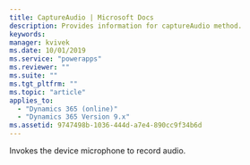 ```yaml
---
title: CaptureAudio | Microsoft Docs
description: Provides information for captureAudio method.
keywords:
manager: kvivek
ms.date: 10/01/2019
ms.service: "powerapps"
ms.reviewer: ""
ms.suite: ""
ms.tgt_pltfrm: ""
ms.topic: "article"
applies_to: 
  - "Dynamics 365 (online)"
  - "Dynamics 365 Version 9.x"
ms.assetid: 9747498b-1036-444d-a7e4-890cc9f34b6d
---
```

Invokes the device microphone to record audio.
